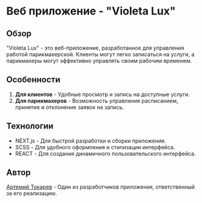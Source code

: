 # Веб приложение - "Violeta Lux"

## Обзор
"Violeta Lux" - это веб-приложение, разработанное для управления работой парикмахерской. Клиенты могут легко записаться на услуги, а парикмахеры могут эффективно управлять своим рабочим временем.

## Особенности
1. **Для клиентов** - Удобные просмотр и запись на доступные услуги.
2. **Для парикмахеров** - Возможность управления расписанием, принятие и отклонение заявок на запись.

## Технологии
- NEXT.js - Для быстрой разработки и сборки приложения.
- SCSS - Для удобного оформления и стилизации интерфейса.
- REACT - Для создания динамичного пользовательского интерфейса.

## Автор
[Артемий Токарев](https://github.com/it-pizza) - Один из разработчиков приложения, ответственный за его реализацию.